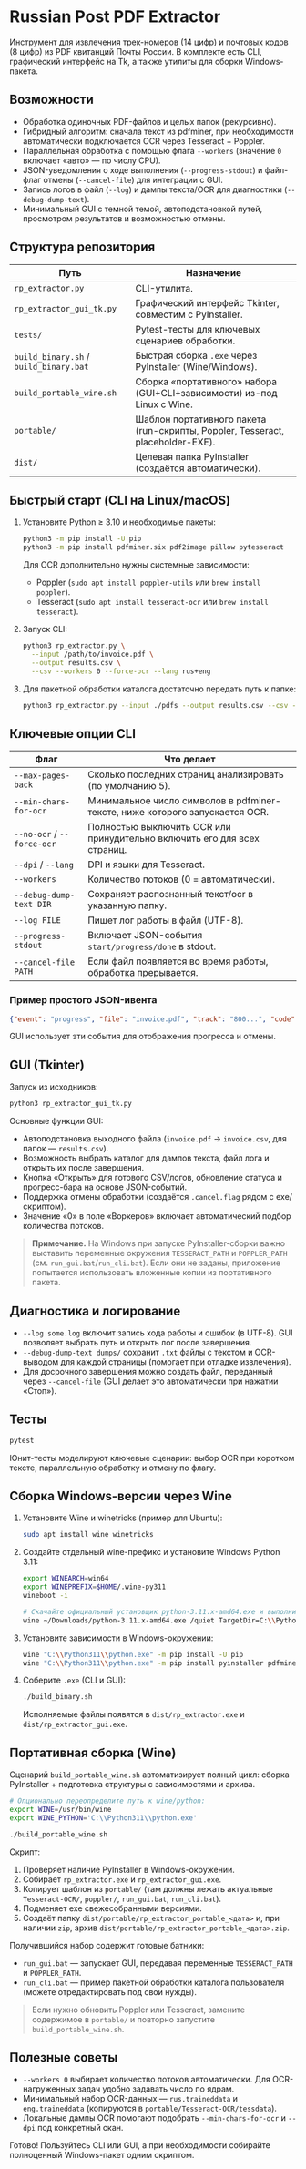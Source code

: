 # Russian Post PDF Extractor

Инструмент для извлечения трек-номеров (14 цифр) и почтовых кодов (8 цифр) из PDF квитанций Почты России. В комплекте есть CLI, графический интерфейс на Tk, а также утилиты для сборки Windows-пакета.

## Возможности

- Обработка одиночных PDF-файлов и целых папок (рекурсивно).
- Гибридный алгоритм: сначала текст из pdfminer, при необходимости автоматически подключается OCR через Tesseract + Poppler.
- Параллельная обработка с помощью флага `--workers` (значение `0` включает «авто» — по числу CPU).
- JSON-уведомления о ходе выполнения (`--progress-stdout`) и файл-флаг отмены (`--cancel-file`) для интеграции с GUI.
- Запись логов в файл (`--log`) и дампы текста/OCR для диагностики (`--debug-dump-text`).
- Минимальный GUI с темной темой, автоподстановкой путей, просмотром результатов и возможностью отмены.

## Структура репозитория

| Путь | Назначение |
| --- | --- |
| `rp_extractor.py` | CLI-утилита. |
| `rp_extractor_gui_tk.py` | Графический интерфейс Tkinter, совместим с PyInstaller. |
| `tests/` | Pytest-тесты для ключевых сценариев обработки. |
| `build_binary.sh` / `build_binary.bat` | Быстрая сборка `.exe` через PyInstaller (Wine/Windows). |
| `build_portable_wine.sh` | Сборка «портативного» набора (GUI+CLI+зависимости) из-под Linux с Wine. |
| `portable/` | Шаблон портативного пакета (run-скрипты, Poppler, Tesseract, placeholder-EXE). |
| `dist/` | Целевая папка PyInstaller (создаётся автоматически). |

## Быстрый старт (CLI на Linux/macOS)

1. Установите Python ≥ 3.10 и необходимые пакеты:

   ```bash
   python3 -m pip install -U pip
   python3 -m pip install pdfminer.six pdf2image pillow pytesseract
   ```

   Для OCR дополнительно нужны системные зависимости:

   - Poppler (`sudo apt install poppler-utils` или `brew install poppler`).
   - Tesseract (`sudo apt install tesseract-ocr` или `brew install tesseract`).

2. Запуск CLI:

   ```bash
   python3 rp_extractor.py \
     --input /path/to/invoice.pdf \
     --output results.csv \
     --csv --workers 0 --force-ocr --lang rus+eng
   ```

3. Для пакетной обработки каталога достаточно передать путь к папке:

   ```bash
   python3 rp_extractor.py --input ./pdfs --output results.csv --csv --workers 4
   ```

## Ключевые опции CLI

| Флаг | Что делает |
| --- | --- |
| `--max-pages-back` | Сколько последних страниц анализировать (по умолчанию 5). |
| `--min-chars-for-ocr` | Минимальное число символов в pdfminer-тексте, ниже которого запускается OCR. |
| `--no-ocr` / `--force-ocr` | Полностью выключить OCR или принудительно включить его для всех страниц. |
| `--dpi` / `--lang` | DPI и языки для Tesseract. |
| `--workers` | Количество потоков (0 = автоматически). |
| `--debug-dump-text DIR` | Сохраняет распознанный текст/ocr в указанную папку. |
| `--log FILE` | Пишет лог работы в файл (UTF-8). |
| `--progress-stdout` | Включает JSON-события `start/progress/done` в stdout. |
| `--cancel-file PATH` | Если файл появляется во время работы, обработка прерывается. |

### Пример простого JSON-ивента

```json
{"event": "progress", "file": "invoice.pdf", "track": "800...", "code": "12345678", "method": "ocr"}
```

GUI использует эти события для отображения прогресса и отмены.

## GUI (Tkinter)

Запуск из исходников:

```bash
python3 rp_extractor_gui_tk.py
```

Основные функции GUI:

- Автоподстановка выходного файла (`invoice.pdf` → `invoice.csv`, для папок — `results.csv`).
- Возможность выбрать каталог для дампов текста, файл лога и открыть их после завершения.
- Кнопка «Открыть» для готового CSV/логов, обновление статуса и прогресс-бара на основе JSON-событий.
- Поддержка отмены обработки (создаётся `.cancel.flag` рядом с exe/скриптом).
- Значение «0» в поле «Воркеров» включает автоматический подбор количества потоков.

> **Примечание.** На Windows при запуске PyInstaller-сборки важно выставить переменные окружения `TESSERACT_PATH` и `POPPLER_PATH` (см. `run_gui.bat`/`run_cli.bat`). Если они не заданы, приложение попытается использовать вложенные копии из портативного пакета.

## Диагностика и логирование

- `--log some.log` включит запись хода работы и ошибок (в UTF-8). GUI позволяет выбрать путь и открыть лог после завершения.
- `--debug-dump-text dumps/` сохранит `.txt` файлы с текстом и OCR-выводом для каждой страницы (помогает при отладке извлечения).
- Для досрочного завершения можно создать файл, переданный через `--cancel-file` (GUI делает это автоматически при нажатии «Стоп»).

## Тесты

```bash
pytest
```

Юнит-тесты моделируют ключевые сценарии: выбор OCR при коротком тексте, параллельную обработку и отмену по флагу.

## Сборка Windows-версии через Wine

1. Установите Wine и winetricks (пример для Ubuntu):

   ```bash
   sudo apt install wine winetricks
   ```

2. Создайте отдельный wine-префикс и установите Windows Python 3.11:

   ```bash
   export WINEARCH=win64
   export WINEPREFIX=$HOME/.wine-py311
   wineboot -i

   # Скачайте официальный установщик python-3.11.x-amd64.exe и выполните:
   wine ~/Downloads/python-3.11.x-amd64.exe /quiet TargetDir=C:\\Python311 InstallAllUsers=1 PrependPath=1 Include_test=0
   ```

3. Установите зависимости в Windows-окружении:

   ```bash
   wine "C:\\Python311\\python.exe" -m pip install -U pip
   wine "C:\\Python311\\python.exe" -m pip install pyinstaller pdfminer.six pdf2image pillow pytesseract
   ```

4. Соберите `.exe` (CLI и GUI):

   ```bash
   ./build_binary.sh
   ```

   Исполняемые файлы появятся в `dist/rp_extractor.exe` и `dist/rp_extractor_gui.exe`.

## Портативная сборка (Wine)

Сценарий `build_portable_wine.sh` автоматизирует полный цикл: сборка PyInstaller + подготовка структуры с зависимостями и архива.

```bash
# Опционально переопределите путь к wine/python:
export WINE=/usr/bin/wine
export WINE_PYTHON='C:\\Python311\\python.exe'

./build_portable_wine.sh
```

Скрипт:

1. Проверяет наличие PyInstaller в Windows-окружении.
2. Собирает `rp_extractor.exe` и `rp_extractor_gui.exe`.
3. Копирует шаблон из `portable/` (там должны лежать актуальные `Tesseract-OCR/`, `poppler/`, `run_gui.bat`, `run_cli.bat`).
4. Подменяет exe свежесобранными версиями.
5. Создаёт папку `dist/portable/rp_extractor_portable_<дата>` и, при наличии `zip`, архив `dist/portable/rp_extractor_portable_<дата>.zip`.

Получившийся набор содержит готовые батники:

- `run_gui.bat` — запускает GUI, передавая переменные `TESSERACT_PATH` и `POPPLER_PATH`.
- `run_cli.bat` — пример пакетной обработки каталога пользователя (можете отредактировать под свои нужды).

> Если нужно обновить Poppler или Tesseract, замените содержимое в `portable/` и повторно запустите `build_portable_wine.sh`.

## Полезные советы

- `--workers 0` выбирает количество потоков автоматически. Для OCR-нагруженных задач удобно задавать число по ядрам.
- Минимальный набор OCR-данных — `rus.traineddata` и `eng.traineddata` (копируются в `portable/Tesseract-OCR/tessdata`).
- Локальные дампы OCR помогают подобрать `--min-chars-for-ocr` и `--dpi` под конкретный скан.

Готово! Пользуйтесь CLI или GUI, а при необходимости собирайте полноценный Windows-пакет одним скриптом.
